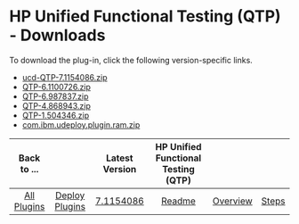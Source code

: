 
# HP Unified Functional Testing (QTP) - Downloads

To download the plug-in, click the following version-specific links.
- [ucd-QTP-7.1154086.zip](https://raw.githubusercontent.com/UrbanCode/IBM-UCD-PLUGINS/main/files/QTP/ucd-QTP-7.1154086.zip)
- [QTP-6.1100726.zip](https://raw.githubusercontent.com/UrbanCode/IBM-UCD-PLUGINS/main/files/QTP/QTP-6.1100726.zip)
- [QTP-6.987837.zip](https://raw.githubusercontent.com/UrbanCode/IBM-UCD-PLUGINS/main/files/QTP/QTP-6.987837.zip)
- [QTP-4.868943.zip](https://raw.githubusercontent.com/UrbanCode/IBM-UCD-PLUGINS/main/files/QTP/QTP-4.868943.zip)
- [QTP-1.504346.zip](https://raw.githubusercontent.com/UrbanCode/IBM-UCD-PLUGINS/main/files/QTP/QTP-1.504346.zip)
- [com.ibm.udeploy.plugin.ram.zip](https://raw.githubusercontent.com/UrbanCode/IBM-UCD-PLUGINS/main/files/QTP/RAM/com.ibm.udeploy.plugin.ram.zip)

|Back to ...||Latest Version|HP Unified Functional Testing (QTP) |||
| :---: | :---: | :---: | :---: | :---: | :---: |
|[All Plugins](../../index.md)|[Deploy Plugins](../README.md)|[7.1154086](https://raw.githubusercontent.com/UrbanCode/IBM-UCD-PLUGINS/main/files/QTP/ucd-QTP-7.1154086.zip)|[Readme](README.md)|[Overview](overview.md)|[Steps](steps.md)|
